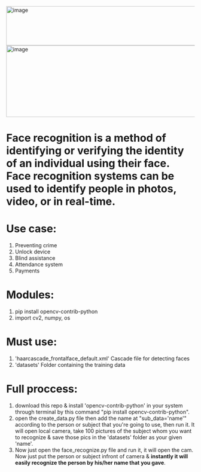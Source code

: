 <img width="934" height="105" alt="image" src="https://github.com/user-attachments/assets/7ded79b9-96ea-4fa9-be9e-bfee830cccd3" />

<img width="1320" height="192" alt="image" src="https://github.com/user-attachments/assets/71bc7ebc-b7cf-4f9f-8550-55de1aaf2cfb" />


# Face recognition is a method of identifying or verifying the identity of an individual using their face. Face recognition systems can be used to identify people in photos, video, or in real-time. 

# Use case:
1. Preventing crime
2. Unlock device
3. Blind assistance
4. Attendance system
5. Payments   
# Modules:
1. pip install opencv-contrib-python
2. import cv2, numpy, os
# Must use:
1. 'haarcascade_frontalface_default.xml' Cascade file for detecting faces
2. 'datasets' Folder containing the training data

# Full proccess:
1. download this repo & install 'opencv-contrib-python' in your system through terminal by this command "pip install opencv-contrib-python".
2. open the create_data.py file then add the name at "sub_data='name'" according to the person or subject  that you're going to use, then run it. It will open local camera, take 100 pictures of the subject whom you want to recognize & save those pics in the 'datasets' folder as your given 'name'.
3. Now just open the face_recognize.py file and run it, it will open the cam. Now just put the person or subject infront of camera & **instantly it will easily recognize the person by his/her name that you gave**.    
     
